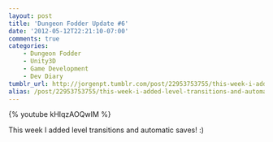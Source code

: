 ```yaml
---
layout: post
title: 'Dungeon Fodder Update #6'
date: '2012-05-12T22:21:10-07:00'
comments: true
categories:
    - Dungeon Fodder
    - Unity3D
    - Game Development
    - Dev Diary
tumblr_url: http://jorgenpt.tumblr.com/post/22953753755/this-week-i-added-level-transitions-and-automatic
alias: /post/22953753755/this-week-i-added-level-transitions-and-automatic
---
```

{% youtube kHIqzAOQwIM %}

This week I added level transitions and automatic saves! :)
